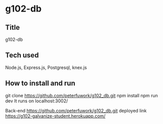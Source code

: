 # g102-db

## Title
g102-db

## Tech used
Node.js, Express.js, Postgresql, knex.js

## How to install and run
git clone https://github.com/peterfuwork/g102_db.git
npm install
npm run dev
It runs on localhost:3002/

Back-end https://github.com/peterfuwork/g102_db.git
deployed link https://g102-galvanize-student.herokuapp.com/